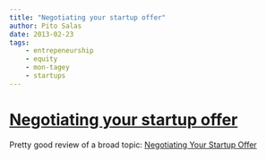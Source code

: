 ```yaml
---
title: "Negotiating your startup offer"
author: Pito Salas
date: 2013-02-23
tags:
    - entrepeneurship
    - equity
    - mon-tagey
    - startups
---
```

# [Negotiating your startup offer](None)




Pretty good review of a broad topic: [Negotiating Your Startup
Offer](<http://rob.by/2013/negotiating-your-startup-job-offer>)


